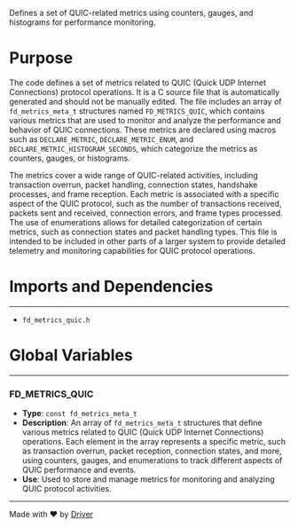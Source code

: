 <!--------------------------------------------------------------------------------->
<!-- IMPORTANT: This file is auto-generated by Driver (https://driver.ai). -------->
<!-- Manual edits may be overwritten on future commits. --------------------------->
<!--------------------------------------------------------------------------------->

Defines a set of QUIC-related metrics using counters, gauges, and histograms for performance monitoring.

# Purpose
The code defines a set of metrics related to QUIC (Quick UDP Internet Connections) protocol operations. It is a C source file that is automatically generated and should not be manually edited. The file includes an array of `fd_metrics_meta_t` structures named `FD_METRICS_QUIC`, which contains various metrics that are used to monitor and analyze the performance and behavior of QUIC connections. These metrics are declared using macros such as `DECLARE_METRIC`, `DECLARE_METRIC_ENUM`, and `DECLARE_METRIC_HISTOGRAM_SECONDS`, which categorize the metrics as counters, gauges, or histograms.

The metrics cover a wide range of QUIC-related activities, including transaction overrun, packet handling, connection states, handshake processes, and frame reception. Each metric is associated with a specific aspect of the QUIC protocol, such as the number of transactions received, packets sent and received, connection errors, and frame types processed. The use of enumerations allows for detailed categorization of certain metrics, such as connection states and packet handling types. This file is intended to be included in other parts of a larger system to provide detailed telemetry and monitoring capabilities for QUIC protocol operations.
# Imports and Dependencies

---
- `fd_metrics_quic.h`


# Global Variables

---
### FD\_METRICS\_QUIC
- **Type**: ``const fd_metrics_meta_t``
- **Description**: An array of `fd_metrics_meta_t` structures that define various metrics related to QUIC (Quick UDP Internet Connections) operations. Each element in the array represents a specific metric, such as transaction overrun, packet reception, connection states, and more, using counters, gauges, and enumerations to track different aspects of QUIC performance and events.
- **Use**: Used to store and manage metrics for monitoring and analyzing QUIC protocol activities.



---
Made with ❤️ by [Driver](https://www.driver.ai/)